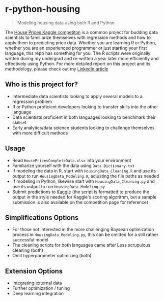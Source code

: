 # r-python-housing
>Modeling housing data using both R and Python

The [House Prices Kaggle competiton](https://www.kaggle.com/c/house-prices-advanced-regression-techniques) is a common project for budding data scientists to familiarize themselves with regression methods and how to apply them to predicting price data. Whether you are learning R or Python, whether you are an experienced programmer or just starting your first language, this repo has something for you. The R scripts were originally written during my undergrad and re-written a year later more efficiently and effectively using Python. For more detailed report on this project and its methodology, please check out my [LinkedIn article](https://www.linkedin.com/pulse/how-i-upskilled-my-data-science-expertise-python-alex-motter/)


Who is this project for?
------------------------
- Intermediate data scientists looking to apply several models to a regression problem
- R or Python proficient developers looking to transfer skills into the other language
- Data scientists proficient in both languages looking to benchmark their skillset
- Early analytics/data science students looking to challenge themselves with more difficult methods


Usage
--------
- Read `HousePricesCompleteData.xlsx` into your environment
- Familiarize yourself with the data using `Data Dictionary.txt`
- If modeling the data in R, start with `HousingData_Cleaning.R` and use its output to run `HousingData_Modeling.R`, adjusting the file paths as needed
- If modeling in Python, likewise start with `HousingData_Cleaning.py` and use its output to run `HousingData_Modeling.py`
- Submit predictions to [Kaggle](https://www.kaggle.com/c/house-prices-advanced-regression-techniques) (the script is formatted to produce the output in the style needed for Kaggle's scoring algorithm, but a sample submission is also available on the competition page for reference)


Simplifications Options 
------------------
- For those not interested in the more challenging Baysean optimization process in `HousingData_Modeling.py`, this can be omitted for a still rather successful model
- The cleaning scripts for both languages came after Less scrupulous cleaning (both)
- Omit hyperparameter optimizing (both)


Extension Options 
-----------------
- Integrating external data
- Further optimization / tuning 
- Deep learning integration
